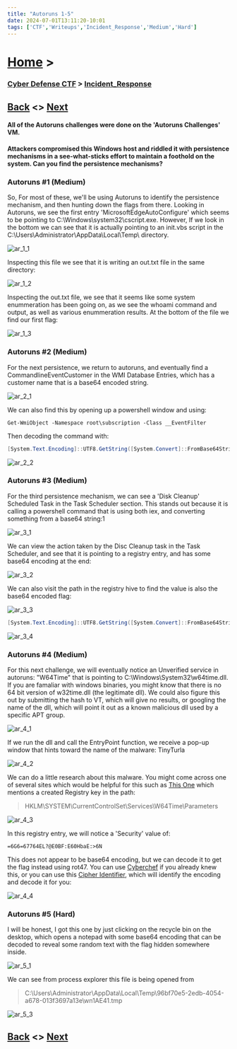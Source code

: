 ```yaml
---
title: "Autoruns 1-5"
date: 2024-07-01T13:11:20-10:01
tags: ['CTF','Writeups','Incident_Response','Medium','Hard']
---
```



# [Home](https://jjolley91.github.io/blog/) >

###  [Cyber Defense CTF](https://jjolley91.github.io/blog/level_effect_cyber_defense_ctf_2024/) >  [Incident_Response](https://jjolley91.github.io/blog/level_effect_cyber_defense_ctf_2024/incident_response/)

## [Back](https://jjolley91.github.io/blog/level_effect_cyber_defense_ctf_2024/incident_response/newws_flash_1_2)  <> [Next](https://jjolley91.github.io/blog/level_effect_cyber_defense_ctf_2024/incident_response/sch)


#### All of the Autoruns challenges were done on the 'Autoruns Challenges' VM.

#### Attackers compromised this Windows host and riddled it with persistence mechanisms in a see-what-sticks effort to maintain a foothold on the system. Can you find the persistence mechanisms?


### Autoruns #1 (Medium)

So, For most of these, we'll be using Autoruns to identify the persistence mechanism, and then hunting down the flags from there. Looking in Autoruns, we see the first entry 'MicrosoftEdgeAutoConfigure' which seems to be pointing to C:\Windows\system32\cscript.exe. However, If we look in the bottom we can see that it is actually pointing to an init.vbs script in the C:\Users\Administrator\AppData\Local\Temp\ directory. 

![ar_1_1](https://github.com/jjolley91/blog/blob/main/static/le_ctf_24/ar_1_1.png?raw=true)


Inspecting this file we see that it is writing an out.txt file in the same directory: 

![ar_1_2](https://github.com/jjolley91/blog/blob/main/static/le_ctf_24/ar_1_2.png?raw=true)

Inspecting the out.txt  file, we see that it seems like some system enummeration has been going on, as we see the whoami command and output, as well as various enummeration results. At the bottom of the file we find our first flag:

![ar_1_3](https://github.com/jjolley91/blog/blob/main/static/le_ctf_24/ar_1_3.png?raw=true)

### Autoruns #2 (Medium)

For the next persistence, we return to autoruns, and eventually find a CommandlineEventCustomer in the WMI Database Entries, which has a customer name that is a base64 encoded string. 

![ar_2_1](https://github.com/jjolley91/blog/blob/main/static/le_ctf_24/ar_2_1.png?raw=true)

We can also find this by opening up a powershell window and using: 
```
Get-WmiObject -Namespace root\subscription -Class __EventFilter
```
Then decoding the command with: 

```powershell
[System.Text.Encoding]::UTF8.GetString([System.Convert]::FromBase64String("bGV2ZWxlZmZlY3R7YW5vdGhlcl9vbmVfYml0ZXNfdGhlX2R1c3R9"))
```

![ar_2_2](https://github.com/jjolley91/blog/blob/main/static/le_ctf_24/ar_2_2.png?raw=true)

### Autoruns #3 (Medium)

For the third persistence mechanism, we can see a 'Disk Cleanup' Scheduled Task in the Task Scheduler section. This stands out because it is calling a powershell command that is using both iex, and converting something from a base64 string:1

![ar_3_1](https://github.com/jjolley91/blog/blob/main/static/le_ctf_24/ar_3_1.png?raw=true)

We can view the action taken by the Disc Cleanup task in the Task Scheduler, and see that it is pointing to a registry entry, and has some base64 encoding at the end:

![ar_3_2](https://github.com/jjolley91/blog/blob/main/static/le_ctf_24/ar_3_2.png?raw=true)

We can also visit the path in the registry hive to find the value is also the base64 encoded flag:

![ar_3_3](https://github.com/jjolley91/blog/blob/main/static/le_ctf_24/ar_3_3.png?raw=true)


```powershell
[System.Text.Encoding]::UTF8.GetString([System.Convert]::FromBase64String("bGV2ZWxlZmZlY3R7aXRzX2JlY29taW5nX3NlbGZfYXdhcmV9"))
```

![ar_3_4](https://github.com/jjolley91/blog/blob/main/static/le_ctf_24/ar_3_4.png?raw=true)

### Autoruns #4 (Medium)

For this next challenge, we will eventually notice an Unverified service in autoruns: "W64Time" that is pointing to C:\Windows\System32\w64time.dll. If you are famaliar with windows binaries, you might know that there is no 64 bit version of w32time.dll (the legitimate dll). We could also figure this out by submitting the hash to VT, which will give no results, or googling the name of the dll, which will point it out as a known malicious dll used by a specific APT group. 

![ar_4_1](https://github.com/jjolley91/blog/blob/main/static/le_ctf_24/ar_4_1.png?raw=true)

If we run the dll and call the EntryPoint function, we receive a pop-up window that hints toward the name of the malware: TinyTurla


![ar_4_2](https://github.com/jjolley91/blog/blob/main/static/le_ctf_24/ar_4_2.png?raw=true)

We can do a little research about this malware. You might come across one of several sites which would be helpful for this such as [This One](https://unit42.paloaltonetworks.com/turla-pensive-ursa-threat-assessment/) which mentions a created Registry key in the path: 

> HKLM\SYSTEM\CurrentControlSet\Services\W64Time\Parameters

![ar_4_3](https://github.com/jjolley91/blog/blob/main/static/le_ctf_24/ar_4_3.png?raw=true)

In this registry entry, we will notice a 'Security' value of: 
```
=6G6=67764EL?@E0BF:E60HbaE:>6N
```
This does not appear to be base64 encoding, but we can decode it to get the flag instead using rot47. You can use [Cyberchef](https://cyberchef.org/) if you already knew this, or you can use this [Cipher Identifier](https://www.dcode.fr/cipher-identifier), which will identify the encoding and decode it for you:

![ar_4_4](https://github.com/jjolley91/blog/blob/main/static/le_ctf_24/ar_4_4.png?raw=true)


### Autoruns #5 (Hard)

I will be honest, I got this one by just clicking on the recycle bin on the desktop, which opens a notepad with some base64 encoding that can be decoded to reveal some random text with the flag hidden somewhere inside.

![ar_5_1](https://github.com/jjolley91/blog/blob/main/static/le_ctf_24/ar_5_1.png?raw=true)

We can see from process explorer this file is being opened from 

> C:\Users\Administrator\AppData\Local\Temp\96bf70e5-2edb-4054-a678-013f3697a13e\wn1AE41.tmp

![ar_5_3](https://github.com/jjolley91/blog/blob/main/static/le_ctf_24/ar_5_3.png?raw=true)


## [Back](https://jjolley91.github.io/blog/level_effect_cyber_defense_ctf_2024/incident_response/newws_flash_1_2)  <> [Next](https://jjolley91.github.io/blog/level_effect_cyber_defense_ctf_2024/incident_response/sch)

